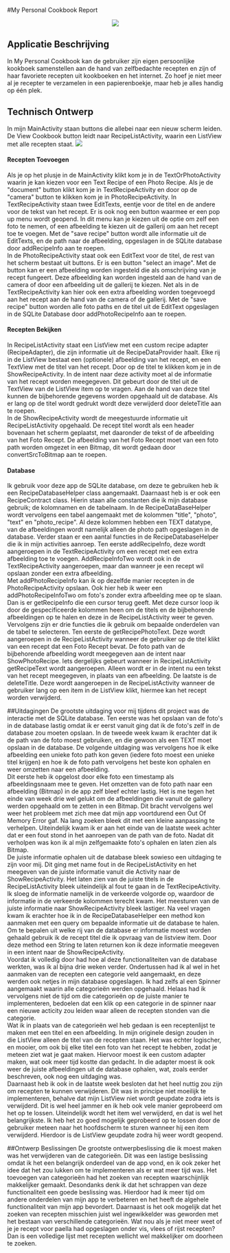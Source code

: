 #My Personal Cookbook Report

<center><img src="doc/Schermafbeelding 2016-06-23 om 13.44.10.png"></img></center>

## Applicatie Beschrijving
In My Personal Cookbook kan de gebruiker zijn eigen persoonlijke kookboek samenstellen aan de hand van zelfbedachte recepten en zijn of haar favoriete recepten uit kookboeken en het internet. Zo hoef je niet meer al je recepter te verzamelen in een papierenboekje, maar heb je alles handig op één plek.

## Technisch Ontwerp
In mijn MainActivity staan buttons die allebei naar een nieuw scherm leiden. De View Cookbook button leidt naar RecipeListActivity, waarin een ListView met alle recepten staat. 
<img src="doc/My Personal Cookbook_v2.jpg"></img>

#### Recepten Toevoegen
Als je op het plusje in de MainActivity klikt kom je in de TextOrPhotoActivity waarin je kan kiezen voor een Text Recipe of een Photo Recipe. Als je de "document" button klikt kom je in TextRecipeActivity en door op de "camera" button te klikken kom je in PhotoRecipeActivity. In TextRecipeActivity staan twee EditTexts, eentje voor de titel en de andere voor de tekst van het recept. Er is ook nog een button waarmee er een pop up menu wordt geopend. In dit menu kan je kiezen uit de optie om zelf een foto te nemen, of een afbeelding te kiezen uit de gallerij om aan het recept toe te voegen. Met de "save recipe" button wordt alle informatie uit de EditTexts, en de path naar de afbeelding, opgeslagen in de SQLite database door addRecipeInfo aan te roepen.   <br>
In de PhotoRecipeActivity staat ook een EditText voor de titel, de rest van het scherm bestaat uit buttons. Er is een button "select an image". Met de button kan er een afbeelding worden ingesteld die als omschrijving van je recept fungeert. Deze afbeelding kan worden ingesteld aan de hand van de camera of door een afbeelding uit de gallerij te kiezen. Net als in de TextRecipeActivity kan hier ook een extra afbeelding worden toegevoegd aan het recept aan de hand van de camera of de gallerij. Met de "save recipe" button worden alle foto paths en de titel uit de EditText opgeslagen in de SQLite Database door addPhotoRecipeInfo aan te roepen.<br>

#### Recepten Bekijken
In RecipeListActivity staat een ListView met een custom recipe adapter (RecipeAdapter), die zijn informatie uit de RecipeDataProvider haalt. Elke rij in de ListView bestaat een (optionele) afbeelding van het recept, en een TextView met de titel van het recept. Door op de titel te klikken kom je in de ShowRecipeActivity. In de intent naar deze activity moet al de informatie van het recept worden meegegeven. Dit gebeurt door de titel uit de TextView van de ListView item op te vragen. Aan de hand van deze titel kunnen de bijbehorende gegevens worden opgehaald uit de database. Als er lang op de titel wordt gedrukt wordt deze verwijderd door deleteTitle aan te roepen. <br>
In de ShowRecipeActivity wordt de meegestuurde informatie uit RecipeListActivity opgehaald. De recept titel wordt als een header bovenaan het scherm geplaatst, met daaronder de tekst of de afbeelding van het Foto Recept. De afbeelding van het Foto Recept moet van een foto path worden omgezet in een Bitmap, dit wordt gedaan door convertSrcToBitmap aan te roepen. 

#### Database
Ik gebruik voor deze app de SQLite database, om deze te gebruiken heb ik een RecipeDatabaseHelper class aangemaakt. Daarnaast heb is er ook een RecipeContract class. Hierin staan alle constanten die ik mijn database gebruik; de kolomnamen en de tabelnaam. In de RecipeDataBaseHelper wordt vervolgens een tabel aangemaakt met de kolommen "title", "photo", "text" en "photo_recipe". Al deze kolommen hebben een TEXT datatype, van de afbeeldingen wordt namelijk alleen de photo path opgeslagen in de database. Verder staan er een aantal functies in de RecipeDatabaseHelper die ik in mijn activities aanroep. Ten eerste addRecipeInfo, deze wordt aangeroepen in de TextRecipeActivity om een recept met een extra afbeelding toe te voegen. AddRecipeInfoTwo wordt ook in de TextRecipeActivity aangeroepen, maar dan wanneer je een recept wil opslaan zonder een extra afbeelding. <br>
Met addPhotoRecipeInfo kan ik op dezelfde manier recepten in de PhotoRecipeActivity opslaan. Ook hier heb ik weer een addPhotoRecipeInfoTwo om foto's zonder extra afbeelding mee op te slaan. <br>
Dan is er getRecipeInfo die een cursor terug geeft. Met deze cursor loop ik door de gespecificeerde kolommen heen om de titels en de bijbehorende afbeeldingen op te halen en deze in de RecipeListActivity weer te geven. <br>
Vervolgens zijn er drie functies die ik gebruik om bepaalde onderdelen van de tabel te selecteren. Ten eerste de getRecipePhotoText. Deze wordt aangeroepen in de RecipeListActivity wanneer de gebruiker op de titel klikt van een recept dat een Foto Recept bevat. De foto path van de bijbehorende afbeelding wordt meegegeven aan de intent naar ShowPhotoRecipe. Iets dergelijks gebeurt wanneer in RecipeListActivity getRecipeText wordt aangeroepen. Alleen wordt er in de intent nu een tekst van het recept meegegeven, in plaats van een afbeelding. De laatste is de deleteTitle. Deze wordt aangeroepen in de RecipeListActivity wanneer de gebruiker lang op een item in de ListView klikt, hiermee kan het recept worden verwijderd. 

##Uitdagingen
De grootste uitdaging voor mij tijdens dit project was de interactie met de SQLite database. Ten eerste was het opslaan van de foto's in de database lastig omdat ik er eerst vanuit ging dat ik de foto's zelf in de database zou moeten opslaan. In de tweede week kwam ik erachter dat ik de path van de foto moest gebruiken, en die gewoon als een TEXT moet opslaan in de database. De volgende uitdaging was vervolgens hoe ik elke afbeelding een unieke foto path kon geven (iedere foto moest een unieke titel krijgen) en hoe ik de foto path vervolgens het beste kon ophalen en weer omzetten naar een afbeelding. <br>
Dit eerste heb ik opgelost door elke foto een timestamp als afbeeldingsnaam mee te geven. Het omzetten van de foto path naar een afbeelding (Bitmap) in de app zelf bleef echter lastig. Het is me tegen het einde van week drie wel gelukt om de afbeeldingen die vanuit de gallery werden opgehaald om te zetten in een Bitmap. Dit bracht vervolgens wel weer het probleem met zich mee dat mijn app voortdurend een Out Of Memory Error gaf. Na lang zoeken bleek dit met een kleine aanpassing te verhelpen. Uiteindelijk kwam ik er aan het einde van de laatste week achter dat er een fout stond in het aanroepen van de path van de foto. Nadat dit verholpen was kon ik al mijn zelfgemaakte foto's ophalen en laten zien als Bitmap. <br>
De juiste informatie ophalen uit de database bleek sowieso een uitdaging te zijn voor mij. Dit ging met name fout in de RecipeListActivity en het meegeven van de juiste informatie vanuit die Activity naar de ShowRecipeActivity. Het laten zien van de juiste titels in de RecipeListActivity bleek uiteindelijk al fout te gaan in de TextRecipeActivity. Ik sloeg de informatie namelijk in de verkeerde volgorde op, waardoor de informatie in de verkeerde kolommen terecht kwam. Het meesturen van de juiste informatie naar ShowRecipeActivity bleek lastiger. Na veel vragen kwam ik erachter hoe ik in de RecipeDatabaseHelper een method kon aanmaken met een query om bepaalde informatie uit de database te halen. Om te bepalen uit welke rij van de database er informatie moest worden gehaald gebruik ik de recept titel die ik opvraag van de listview item. Door deze method een String te laten returnen kon ik deze informatie meegeven in een intent naar de ShowRecipeActivity. <br>
Voordat ik volledig door had hoe al deze functionaliteiten van de database werkten, was ik al bijna drie weken verder. Ondertussen had ik al wel in het aanmaken van de recepten een categorie veld aangemaakt, en deze werden ook netjes in mijn database opgeslagen. Ik had zelfs al een Spinner aangemaakt waarin alle categorieën werden opgehaald. Helaas had ik vervolgens niet de tijd om die categorieën op de juiste manier te implementeren, bedoelen dat een klik op een categorie in de spinner naar een nieuwe acticity zou leiden waar alleen de recepten stonden van die categorie. <br>
Wat ik in plaats van de categorieën wel heb gedaan is een receptenlijst te maken met een titel en een afbeelding. In mijn originele design zouden in die ListView alleen de titel van de recepten staan. Het was echter logischer, en mooier, om ook bij elke titel een foto van het recept te hebben, zodat je meteen ziet wat je gaat maken. Hiervoor moest ik een custom adapter maken, wat ook meer tijd kostte dan gedacht. In die adapter moest ik ook weer de juiste afbeeldingen uit de database ophalen, wat, zoals eerder beschreven, ook nog een uitdaging was. <br>
Daarnaast heb ik ook in de laatste week besloten dat het heel nuttig zou zijn om recepten te kunnen verwijderen. Dit was in principe niet moeilijk te implementeren, behalve dat mijn ListView niet wordt geupdate zodra iets is verwijderd. Dit is wel heel jammer en ik heb ook vele manier geprobeerd om het op te lossen. Uiteindelijk wordt het item wel verwijderd, en dat is wel het belangrijkste. Ik heb het zo goed mogelijk geprobeerd op te lossen door de gebruiker meteen naar het hoofdscherm te sturen wanneer hij een item verwijderd. Hierdoor is de ListView geupdate zodra hij weer wordt geopend. 

##Ontwerp Beslissingen
De grootste ontwerpbeslissing die ik moest maken was het verwijderen van de categorieën. Dit was een lastige beslissing omdat ik het een belangrijk onderdeel van de app vond, en ik ook zeker het idee dat het zou lukken om te implementeren als er wat meer tijd was. Het toevoegen van categorieën had het zoeken van recepten waarschijnlijk makkelijker gemaakt. Desondanks denk ik dat het schrappen van deze functionaliteit een goede beslissing was. Hierdoor had ik meer tijd om andere onderdelen van mijn app te verbeteren en het heeft de algehele functionaliteit van mijn app bevordert. Daarnaast is het ook mogelijk dat het zoeken van recepten misschien juist wel ingewikkelder was geworden met het bestaan van verschillende categorieën. Wat nou als je niet meer weet of je je recept voor paella had opgeslagen onder vis, vlees of rijst recepten? Dan is een volledige lijst met recepten wellicht wel makkelijker om doorheen te zoeken. 
